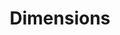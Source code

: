---
bigquery: https://console.cloud.google.com/bigquery?p=covid-19-dimensions-ai&page=table&d=data&t=publications
contributors: Digital Science, https://www.digital-science.com/
cost: Free for personal, non-commercial use.
description: Dimensions contains more than 100 million publications, ranging from
  articles published in scholarly journals, books and book chapters, to preprints
  and conference proceedings. All publications are contextualized with linked data
  sets, funding, publications, patents, clinical trials, and policy documents. You
  can also view associated categories, funders, institutions, and researcher profiles.
documentation: https://docs.dimensions.ai/bigquery/index.html
last_edit: 04/08/2022, 04:56:19
location: https://www.dimensions.ai/products/free/
maintained_by: Digital Science, https://www.digital-science.com/
schema_fields:
- foa_number
- filing_date
- research_org_state_codes
- external_ids
- publication_year
- research_org_cities
- language
- name
- wikipedia_url
- end_year
- publisher
- associated_publication_id
- repository_id
- supporting_grant_ids
- research_orgs
- associated_grant_ids
- current_assignee_orgs
- eisbn
- journal_lists
- reference_ids
- research_org_countries
- original_abstract
- funder_org_acronyms
- repository_name
- category_icrp_cso
- links
- cited_by_ids
- volume
- funding_usd
- funding_cad
- acknowledgements
- funding_jpy
- investigators
- description
- research_org_country_names
- registry
- clinical_trial_ids
- citations_count
- patent_ids
- category_uoa
- created_date
- funding_gbp
- email_address
- title
- linkout
- category_bra
- brief_title
- abstract
- funding_eur
- legal_status
- end_date
- original_assignee
- category_rcdc
- priority_year
- acronyms
- subtitles
- funding_aud
- types
- original_assignee_orgs
- application_number
- date_online
- book_series_title
- category_sdg
- expiration_year
- pages
- metrics
- funding_amount
- start_date
- funder_org_countries
- arxiv_id
- editors
- journal
- inventor_names
- category_for
- acronym
- family_id
- funding_details
- resulting_publication_ids
- license
- jurisdiction
- funding_nzd
- categories
- date_imported_gbq
- category_hrcs_rac
- current_assignee_countries
- status
- researcher_ids
- category_icrp_ct
- open_access_categories_v2
- conference
- parent_id
- doi
- priority_date
- mesh_terms
- relationships
- active_years
- associated_publication_doi
- address
- funding_cny
- open_access_categories
- filing_year
- organisation_details
- date_inserted
- funding_currency
- citations
- concepts
- phase
- family_count
- conditions
- interventions
- established
- filing_status
- authors
- gender
- publication_ids
- start_year
- research_org_state_names
- cpc
- funder_org
- granted_date
- issue
- date_modified
- ipcr
- isbn
- aliases
- assignee_orgs
- funder_countries
- original_title
- source_id
- type
- altmetrics
- labels
- legal_events
- date
- date_print
- publication_date
- year
- family_members_ids
- mesh_headings
- funder_org_state_codes
- grant_number
- associated_publication_pmid
- citation_string
- original_assignee_countries
- research_org_city_names
- current_assignee
- repository_url
- pmid
- category_hra
- proceedings_title
- pmcid
- book_title
- embargo_date
- expiration_date
- date_normal
- id
- granted_year
- funder_orgs
- assignee_countries
- resulting_publication_doi
- funding_chf
- associated_publication_arxiv_id
- kind
- category_hrcs_hc
- funder_org_cities
shortname: dimensions
tags:
- scholarly literature
- patents
- funding
- clinical trials
- academic profiles
terms_of_use: 'Use of both the Dimensions COVID-19 dataset and full Dimensions dataset
  are subject to the Dimensions Terms of use: https://www.dimensions.ai/policies-terms-legal '
title: Dimensions
uuid: dcff88bd-fe6b-4fdb-8159-809bf9d7bc1c
---